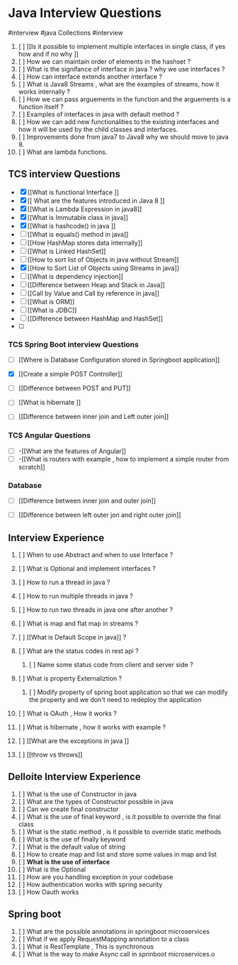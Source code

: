  # Java Interview Questions
 #interview 
 #java 
 Collections
#interview

1. [ ]  [[Is it possible to implement multiple interfaces in single class, if yes how and if no why ]]
2. [ ]  How we can maintain order of elements in the hashset ?
3. [ ]  What is the signifance of interface in java ? why we use interfaces ?
4. [ ]  How can interface extends another interface ?
5. [ ]  What is Java8 Streams , what are the examples of streams, how it works internally ?
6. [ ]  How we can pass arguements in the function and the arguements is a function itself ?
7. [ ]  Examples of interfaces in java with default method ?
8. [ ]  How we can add new functionalities to the existing interfaces and how it will be used by the child classes and interfaces.
10. [ ]  Improvements done from java7 to Java8 why we should move to java 8.
11. [ ]  What are lambda functions.



## TCS interview Questions
- [x] [[What is functional Interface ]]
- [x] [[ What are the features introduced in Java 8 ]]
- [x] [[What is Lambda Expression in java8]]
- [x] [[What is Immutable class in java]]
- [x] [[What is hashcode() in java ]] 
- [ ] [[What is equals() method in java]]
- [ ] [[How HashMap stores data internally]]
- [ ] [[What is Linked HashSet]]
- [ ] [[How to sort list of Objects in java without Stream]]
- [x] [[How to Sort List of Objects using Streams in java]]
- [ ] [[What is dependency injection]]
- [ ] [[Difference between Heap and Stack in Java]]
- [ ] [[Call by Value and Call by reference in java]]
- [ ] [[What is ORM]]
- [ ] [[What is JDBC]]
- [ ] [[Difference between HashMap and HashSet]]
- [ ] 

### TCS Spring Boot interview Questions
- [ ] [[Where is Database Configuration stored in Springboot application]]
- [x] [[Create a simple POST Controller]]
- [ ] [[Difference between POST and PUT]]
- [ ] [[What is hibernate ]]
- [ ] [[Difference between inner join and Left outer join]]


### TCS Angular Questions
- [ ] -[[What are the features of Angular]]
- [ ] -[[What is routers with example , how to implement a simple router from scratch]]

### Database
- [ ] [[Difference between inner join and outer join]]
- [ ] [[Difference between left outer jon and right outer join]]


## Interview Experience
1. [ ] When to use Abstract and when to use Interface ?
2. [ ] What is Optional and implement interfaces ?
3. [ ] How to run a thread in java ?
4. [ ] How to run multiple threads in java ?
5. [ ] How to run two threads in java one after another ?
6. [ ] What is map and flat map in streams ?
7. [ ] [[What is Default Scope in java]] ?
8. [ ] What are the status codes in rest api ?
	1. [ ] Name some status code from client and server side ?

9. [ ] What is property Externaliztion ?
	1. [ ] Modify property of spring boot application so that we can modify the property and we don't need to redeploy the application

10. [ ] What is OAuth , How it works ?
11. [ ] What is hibernate , how it works with example ?
12. [ ] [[What are the exceptions in java ]]
13. [ ] [[throw vs throws]]


## Delloite Interview Experience
1. [ ] What is the use of Constructor in java 
2. [ ] What are the types of Constructor possible in java
3. [ ] Can we create final constructor
4. [ ] What is the use of final keyword , is it possible to override the final class
5. [ ] What is the static method , is it possible to override static methods
6. [ ] What is the use of finally keyword 
7. [ ] What is the default value of string 
8. [ ] How to create map and list and store some values in map and list 
9. [ ] **What is the use of interface**
10. [ ] What is the Optional<T>
11. [ ] How are you handling exception in your codebase
12. [ ] How authentication works with spring security
13. [ ] How Oauth works


##  Spring boot 
1. [ ] What are the possible annotations in springboot microservices
2. [ ] What if we apply RequestMapping annotation to a class
3. [ ] What is RestTemplate , This is synchronous
4. [ ] What is the way to make Async call in sprinboot microservices.o












